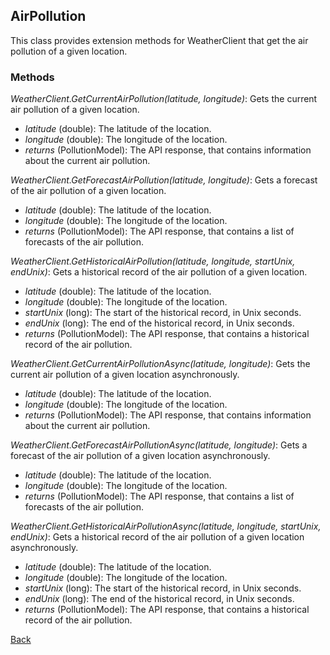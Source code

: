 ## AirPollution
This class provides extension methods for WeatherClient that get the air pollution of a given location.
### Methods
*WeatherClient.GetCurrentAirPollution(latitude, longitude)*: Gets the current air pollution of a given location.
- *latitude* (double): The latitude of the location.
- *longitude* (double): The longitude of the location.
- *returns* (PollutionModel): The API response, that contains information about the current air pollution.

*WeatherClient.GetForecastAirPollution(latitude, longitude)*: Gets a forecast of the air pollution of a given location.
- *latitude* (double): The latitude of the location.
- *longitude* (double): The longitude of the location.
- *returns* (PollutionModel): The API response, that contains a list of forecasts of the air pollution.

*WeatherClient.GetHistoricalAirPollution(latitude, longitude, startUnix, endUnix)*: Gets a historical record of the air pollution of a given location.
- *latitude* (double): The latitude of the location.
- *longitude* (double): The longitude of the location.
- *startUnix* (long): The start of the historical record, in Unix seconds.
- *endUnix* (long): The end of the historical record, in Unix seconds.
- *returns* (PollutionModel): The API response, that contains a historical record of the air pollution.

*WeatherClient.GetCurrentAirPollutionAsync(latitude, longitude)*: Gets the current air pollution of a given location asynchronously.
- *latitude* (double): The latitude of the location.
- *longitude* (double): The longitude of the location.
- *returns* (PollutionModel): The API response, that contains information about the current air pollution.

*WeatherClient.GetForecastAirPollutionAsync(latitude, longitude)*: Gets a forecast of the air pollution of a given location asynchronously.
- *latitude* (double): The latitude of the location.
- *longitude* (double): The longitude of the location.
- *returns* (PollutionModel): The API response, that contains a list of forecasts of the air pollution.

*WeatherClient.GetHistoricalAirPollutionAsync(latitude, longitude, startUnix, endUnix)*: Gets a historical record of the air pollution of a given location asynchronously.
- *latitude* (double): The latitude of the location.
- *longitude* (double): The longitude of the location.
- *startUnix* (long): The start of the historical record, in Unix seconds.
- *endUnix* (long): The end of the historical record, in Unix seconds.
- *returns* (PollutionModel): The API response, that contains a historical record of the air pollution.

[Back](https://eloyespinosa.github.io/Weather.NET/docs/)